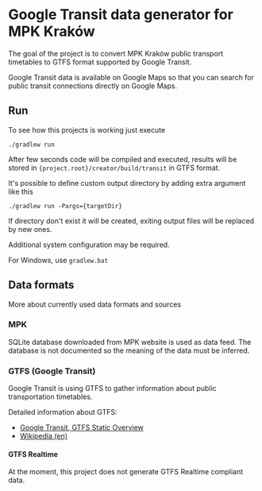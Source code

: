 # Google Transit data generator for MPK Kraków

The goal of the project is to convert MPK Kraków public transport timetables to GTFS format supported by Google Transit.

Google Transit data is available on Google Maps so that you can search for public transit connections directly on Google Maps.

## Run

To see how this projects is working just execute

    ./gradlew run
    
After few seconds code will be compiled and executed, results will be stored in `{project.root}/creator/build/transit` in GTFS format.

It's possible to define custom output directory by adding extra argument like this

    ./gradlew run -Pargs={targetDir}
    
If directory don't exist it will be created, exiting output files will be replaced by new ones.

Additional system configuration may be required.

For Windows, use `gradlew.bat`

## Data formats

More about currently used data formats and sources

### MPK

SQLite database downloaded from MPK website is used as data feed. The database is not documented so the meaning of the data must be inferred.

### GTFS (Google Transit)

Google Transit is using GTFS to gather information about public transportation timetables.

Detailed information about GTFS:
* [Google Transit, GTFS Static Overview](https://developers.google.com/transit/gtfs/)
* [Wikipedia (en)](https://en.wikipedia.org/wiki/General_Transit_Feed_Specification)

#### GTFS Realtime

At the moment, this project does not generate GTFS Realtime compliant data.